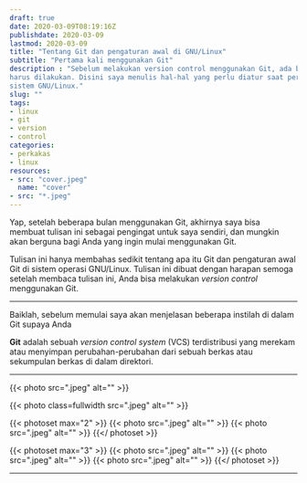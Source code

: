 ```yaml
---
draft: true
date: 2020-03-09T08:19:16Z
publishdate: 2020-03-09
lastmod: 2020-03-09
title: "Tentang Git dan pengaturan awal di GNU/Linux"
subtitle: "Pertama kali menggunakan Git"
description : "Sebelum melakukan version control menggunakan Git, ada beberapa pengaturan awal yang
harus dilakukan. Disini saya menulis hal-hal yang perlu diatur saat pertama kali menggunakan Git di dalam
sistem GNU/Linux."
slug: ""
tags:
- linux
- git
- version
- control
categories:
- perkakas
- linux
resources:
- src: "cover.jpeg"
  name: "cover"
- src: "*.jpeg"
---
```


Yap, setelah beberapa bulan menggunakan Git, akhirnya saya bisa membuat tulisan ini sebagai pengingat untuk saya sendiri, dan mungkin akan berguna bagi Anda yang ingin mulai
menggunakan Git.

Tulisan ini hanya membahas sedikit tentang apa itu Git dan pengaturan awal Git di sistem operasi
GNU/Linux. Tulisan ini dibuat dengan harapan semoga setelah membaca tulisan ini, Anda bisa melakukan _version control_ menggunakan Git.

***
Baiklah, sebelum memulai saya akan menjelasan beberapa instilah di dalam Git supaya Anda 

**Git** adalah sebuah _version control system_ (VCS) terdistribusi yang merekam atau menyimpan perubahan-perubahan dari
sebuah berkas atau sekumpulan berkas di dalam direktori.

***

{{< photo src=".jpeg" alt="" >}}

{{< photo class=fullwidth src=".jpeg" alt="" >}}

{{< photoset max="2" >}}
  {{< photo src=".jpeg" alt="" >}}
  {{< photo src=".jpeg" alt="" >}}
{{</ photoset >}}

{{< photoset max="3" >}}
  {{< photo src=".jpeg" alt="" >}}
  {{< photo src=".jpeg" alt="" >}}
  {{< photo src=".jpeg" alt="" >}}
{{</ photoset >}}

***
